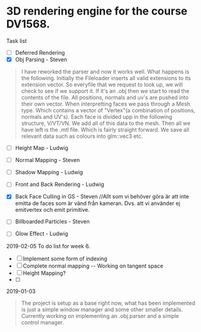 # 3D rendering engine for the course DV1568.

Task list 
- [ ] Deferred Rendering
- [x] Obj Parsing - Steven 
> I have reworked the parser and now it works well. What 
happens is the following. Initially the Fileloader inserts 
all valid extensions to its extension vector. So everyfile 
that we request to look up, we will check to see if we 
support it. If it's an .obj then we start to read the 
contents of the file. All positions, normals and uv's are 
pushed into their own vector. When interpretting faces we 
pass through a Mesh type. Which contains a vector of 
"Vertex"(a combination of positions, normals and UV's). 
Each face is divided upp in the following structure, 
V/VT/VN. We add all of this data to the mesh. Then all we 
have left is the .mtl file. Which is fairly straight 
forward. We save all relevant data such as colours into 
glm::vec3 etc. 
- [ ] Height Map - Ludwig
- [ ] Normal Mapping - Steven
- [ ] Shadow Mapping - Ludwig 
- [ ] Front and Back Rendering - Ludwig
- [x] Back Face Culling in GS - Steven //Allt som vi behöver göra är 
att 
inte emitta de faces som är vänd från kameran. Dvs. att vi använder ej 
emitvertex och emit primitive. 
- [ ] Billboarded Particles - Steven
- [ ] Glow Effect - Ludwig


2019-02-05
To do list for week 6. 
- [ ] Implement some form of indexing
- [ ] Complete normal mapping -- Working on tangent space
- [ ] Height Mapping?
- [ ] 



2019-01-03
> The project is setup as a base right now, what has been implemented is 
just a simple window manager and some other smaller details. 
Currently working on implementing an .obj parser and a simple control 
manager. 


